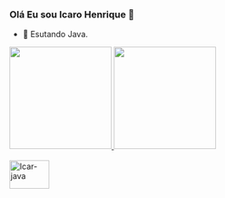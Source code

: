 ### Olá Eu sou Icaro Henrique 👋


- 🌱 Esutando Java.

<div >
  <a href="https://github.com/icaroHenriqueN">
  <img height="180em" src="https://github-readme-stats.vercel.app/api?username=icaroHenriqueN&show_icons=true&theme=dark&include_all_commits=true&count_private=true"/>
  <img height="180em" src="https://github-readme-stats.vercel.app/api/top-langs/?username=icaroHenriqueN&layout=compact&langs_count=7&theme=dark"/>
</div>
  <div style="display: inline_block"><br>
    <img align="center" alt="Icar-java" height="50" width="70" src="https://cdn.jsdelivr.net/gh/devicons/devicon/icons/java/java-original-wordmark.svg" />  
</div>
  
  ##
  
  
